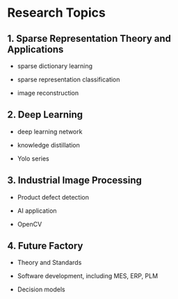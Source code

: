 
# Research Topics

## 1. Sparse Representation Theory and Applications

 - sparse dictionary learning

 - sparse representation classification

 - image reconstruction


## 2. Deep Learning

- deep learning network
  
- knowledge distillation

- Yolo series

## 3. Industrial Image Processing

- Product defect detection

- AI application

- OpenCV 

## 4. Future Factory

- Theory and Standards

- Software development, including MES, ERP, PLM

- Decision models